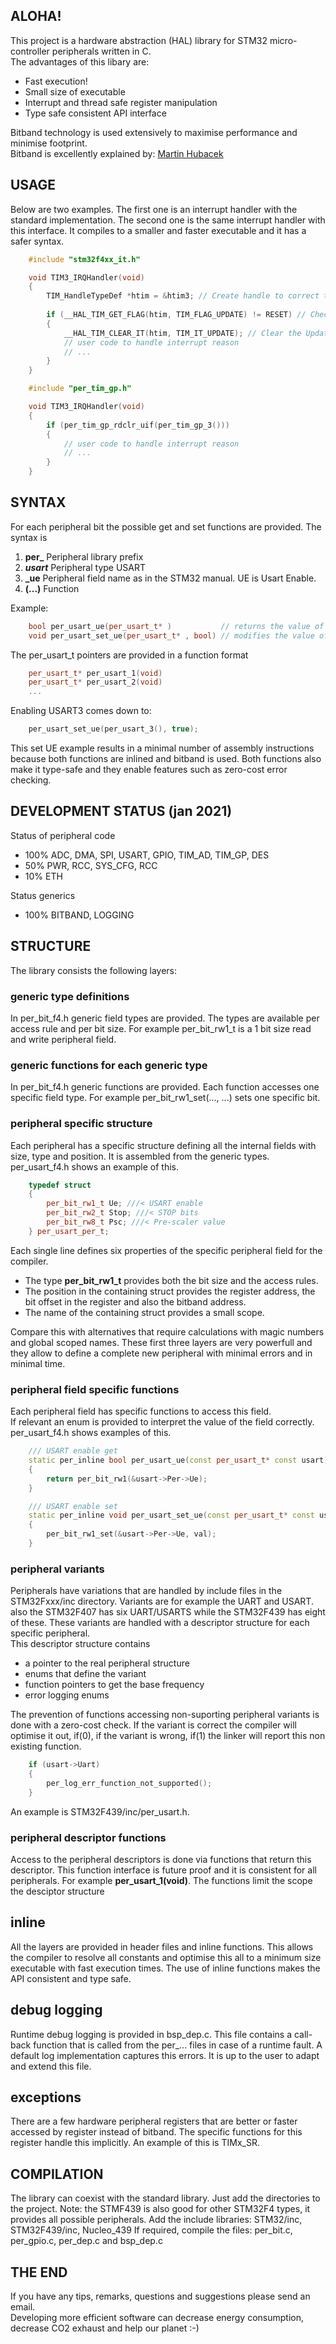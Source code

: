 ## ALOHA!
This project is a hardware abstraction (HAL) library for STM32 micro-controller peripherals written in C.  
The advantages of this libary are:
* Fast execution!
* Small size of executable
* Interrupt and thread safe register manipulation
* Type safe consistent API interface

Bitband technology is used extensively to maximise performance and minimise footprint.  
Bitband is excellently explained by: [Martin Hubacek](http://www.martinhubacek.cz/arm/advanced-arm-cortex-tips/bit-banding---fast-and-safe-bit-manipulation)

## USAGE
Below are two examples. The first one is an interrupt handler with the standard implementation. The second one is the same interrupt handler with this interface.
It compiles to a smaller and faster executable and it has a safer syntax.

```c++
    #include "stm32f4xx_it.h"

    void TIM3_IRQHandler(void)
    {
        TIM_HandleTypeDef *htim = &htim3; // Create handle to correct timer
	
        if (__HAL_TIM_GET_FLAG(htim, TIM_FLAG_UPDATE) != RESET) // Check the Update event
        {
            __HAL_TIM_CLEAR_IT(htim, TIM_IT_UPDATE); // Clear the Update event
            // user code to handle interrupt reason
            // ...
        }
    }
```

```c++
    #include "per_tim_gp.h"

    void TIM3_IRQHandler(void)
    {
        if (per_tim_gp_rdclr_uif(per_tim_gp_3()))
        {
            // user code to handle interrupt reason
            // ...
        }
    }
```

## SYNTAX
For each peripheral bit the possible get and set functions are provided.
The syntax is
1. **per_**      Peripheral library prefix
1. **_usart_**   Peripheral type USART
1. **_ue**       Peripheral field name as in the STM32 manual. UE is Usart Enable.
1. **(...)**     Function

Example:
```c++
    bool per_usart_ue(per_usart_t* )           // returns the value of the Usart Enable bit.
    void per_usart_set_ue(per_usart_t* , bool) // modifies the value of Usart Enable bit.
```

The per_usart_t pointers are provided in a function format
```c++
    per_usart_t* per_usart_1(void)
    per_usart_t* per_usart_2(void)
	...
```

Enabling USART3 comes down to:
```c++
    per_usart_set_ue(per_usart_3(), true);
```

This set UE example results in a minimal number of assembly instructions because
both functions are inlined and bitband is used. Both functions also make it
type-safe and they enable features such as zero-cost error checking.

## DEVELOPMENT STATUS (jan 2021)
Status of peripheral code
* 100% ADC, DMA, SPI, USART, GPIO, TIM_AD, TIM_GP, DES 
* 50%  PWR, RCC, SYS_CFG, RCC
* 10%  ETH

Status generics
* 100% BITBAND, LOGGING

## STRUCTURE
The library consists the following layers:

### generic type definitions
In per_bit_f4.h generic field types are provided. The types are available per access rule and per bit size.
For example per_bit_rw1_t is a 1 bit size read and write peripheral field.

### generic functions for each generic type
In per_bit_f4.h generic functions are provided. Each function accesses one specific field type.
For example per_bit_rw1_set(..., ...) sets one specific bit.

### peripheral specific structure
Each peripheral has a specific structure defining all the internal fields with size, type and position. It is assembled from the generic types.
per_usart_f4.h shows an example of this.
```c++
    typedef struct
    {
        per_bit_rw1_t Ue; ///< USART enable
        per_bit_rw2_t Stop; ///< STOP bits
        per_bit_rw8_t Psc; ///< Pre-scaler value
    } per_usart_per_t;	
```

Each single line defines six properties of the specific peripheral field for the compiler.  
* The type **per_bit_rw1_t** provides both the bit size and the access rules.  
* The position in the containing struct provides the register address, the bit offset in the register and also the bitband address.  
* The name of the containing struct provides a small scope.  

Compare this with alternatives that require calculations with magic numbers and global scoped names.
These first three layers are very powerfull and they allow to define a complete new peripheral with minimal errors and in minimal time. 

### peripheral field specific functions
Each peripheral field has specific functions to access this field.  
If relevant an enum is provided to interpret the value of the field correctly.
per_usart_f4.h shows examples of this.
```c++
    /// USART enable get
    static per_inline bool per_usart_ue(const per_usart_t* const usart)
    {
        return per_bit_rw1(&usart->Per->Ue);
    }

    /// USART enable set
    static per_inline void per_usart_set_ue(const per_usart_t* const usart, bool val)
    {
        per_bit_rw1_set(&usart->Per->Ue, val);
    }
```

### peripheral variants
Peripherals have variations that are handled by include files in the STM32Fxxx/inc directory.
Variants are for example the UART and USART. also the STM32F407 has six UART/USARTS while the STM32F439 has eight of these.
These variants are handled with a descriptor structure for each specific peripheral.  
This descriptor structure contains
* a pointer to the real peripheral structure
* enums that define the variant
* function pointers to get the base frequency
* error logging enums  

The prevention of functions accessing non-suporting peripheral variants is done with a zero-cost check.
If the variant is correct the compiler will optimise it out, if(0), if the variant is wrong, if(1) the linker will report this non existing function.
```c++
    if (usart->Uart)
    {
        per_log_err_function_not_supported();
    }
```
An example is STM32F439/inc/per_usart.h.

### peripheral descriptor functions
Access to the peripheral descriptors is done via functions that return this descriptor. This function interface is future proof and it is consistent for all peripherals.
For example **per_usart_1(void)**. The functions limit the scope the desciptor structure

## inline
All the layers are provided in header files and inline functions. This allows the compiler to resolve all constants and optimise this all to a minimum size executable with fast execution times.
The use of inline functions makes the API consistent and type safe.

## debug logging
Runtime debug logging is provided in bsp_dep.c. This file contains a call-back function that is called from the per_... files in case of a runtime fault.
A default log implementation captures this errors. It is up to the user to adapt and extend this file. 

## exceptions
There are a few hardware peripheral registers that are better or faster accessed by register instead of bitband.
The specific functions for this register handle this implicitly. An example of this is TIMx_SR.  

## COMPILATION
The library can coexist with the standard library. Just add the directories to the project.
Note: the STMF439 is also good for other STM32F4 types, it provides all possible peripherals.
Add the include libraries: STM32/inc, STM32F439/inc, Nucleo_439
If required, compile the files: per_bit.c, per_gpio.c, per_dep.c and bsp_dep.c

## THE END
If you have any tips, remarks, questions and suggestions please send an email.  
Developing more efficient software can decrease energy consumption, decrease CO2 exhaust and help our planet :-) 
